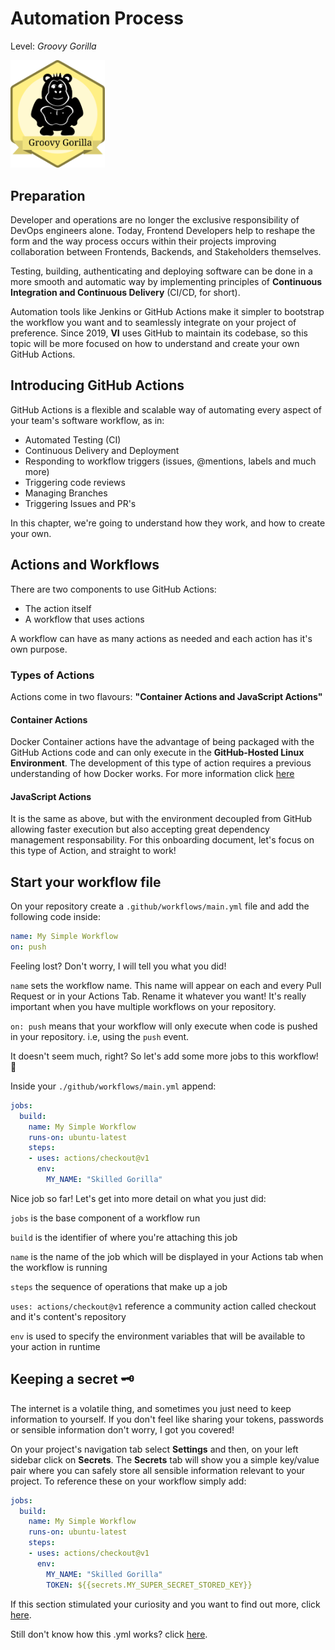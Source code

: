 # Automation Process
Level: *Groovy Gorilla*

<img src="./assets/gorilla_badge.svg" width="30%" height="auto" alt="groovy_gorilla">

## Preparation

Developer and operations are no longer the exclusive responsibility of DevOps engineers alone. Today, Frontend Developers help to reshape the form and the way process occurs within their projects improving collaboration between Frontends, Backends, and Stakeholders themselves.

Testing, building, authenticating and deploying software can be done in a more smooth and automatic way by implementing principles of **Continuous Integration and Continuous Delivery** (CI/CD, for short).

Automation tools like Jenkins or GitHub Actions make it simpler to bootstrap the workflow you want and to seamlessly integrate on your project of preference. Since 2019, **VI** uses GitHub to maintain its codebase, so this topic will be more focused on how to understand and create your own GitHub Actions.

## Introducing GitHub Actions

GitHub Actions is a flexible and scalable way of automating every aspect of your team's software workflow, as in:

  - Automated Testing (CI)
  - Continuous Delivery and Deployment
  - Responding to workflow triggers (issues, @mentions, labels and much more)
  - Triggering code reviews
  - Managing Branches
  - Triggering Issues and PR's

In this chapter, we're going to understand how they work, and how to create your own.

## Actions and Workflows

There are two components to use GitHub Actions:
  - The action itself
  - A workflow that uses actions

A workflow can have as many actions as needed and each action has it's own purpose.

### Types of Actions

Actions come in two flavours: **"Container Actions and JavaScript Actions"**

#### Container Actions

Docker Container actions have the advantage of being packaged with the GitHub Actions code and can only execute in the **GitHub-Hosted Linux Environment**. The development of this type of action requires a previous understanding of how Docker works. For more information click [here](https://help.github.com/en/actions/automating-your-workflow-with-github-actions/creating-a-docker-container-action)

#### JavaScript Actions

It is the same as above, but with the environment decoupled from GitHub allowing faster execution but also accepting great dependency management responsability. For this onboarding document, let's focus on this type of Action, and straight to work!

## Start your workflow file

On your repository create a `.github/workflows/main.yml` file and add the following code inside:

```yml
name: My Simple Workflow
on: push
```

Feeling lost? Don't worry, I will tell you what you did!

`name` sets the workflow name. This name will appear on each and every Pull Request or in your Actions Tab. Rename it whatever you want! It's really important when you have multiple workflows on your repository.

`on: push` means that your workflow will only execute when code is pushed in your repository. i.e, using the `push` event.

It doesn't seem much, right? So let's add some more jobs to this workflow! 💼

Inside your `./github/workflows/main.yml` append:

```yml
jobs:
  build:
    name: My Simple Workflow
    runs-on: ubuntu-latest    
    steps:
    - uses: actions/checkout@v1
      env:
        MY_NAME: "Skilled Gorilla"
```

Nice job so far! Let's get into more detail on what you just did:

`jobs` is the base component of a workflow run

`build` is the identifier of where you're attaching this job

`name` is the name of the job which will be displayed in your Actions tab when the workflow is running

`steps` the sequence of operations that make up a job

`uses: actions/checkout@v1` reference a community action called checkout and it's content's repository

`env` is used to specify the environment variables that will be available to your action in runtime


## Keeping a secret 🗝️

The internet is a volatile thing, and sometimes you just need to keep information to yourself. If you don't feel like sharing your tokens, passwords or sensible information don't worry, I got you covered!

On your project's navigation tab select **Settings** and then, on your left sidebar click on **Secrets**.
The **Secrets** tab will show you a simple key/value pair where you can safely store all sensible information relevant to your project. To reference these on your workflow simply add:

```yml
jobs:
  build:
    name: My Simple Workflow
    runs-on: ubuntu-latest    
    steps:
    - uses: actions/checkout@v1
      env:
        MY_NAME: "Skilled Gorilla"
        TOKEN: ${{secrets.MY_SUPER_SECRET_STORED_KEY}}
```

If this section stimulated your curiosity and you want to find out more, click [here](https://help.github.com/en/actions/automating-your-workflow-with-github-actions/creating-a-javascript-action).

Still don't know how this .yml works? click [here](https://www.codeproject.com/Articles/1214409/Learn-YAML-in-five-minutes).

<authors-component v-bind:authors="[
    {
      username: 'tiagoaguiar31',
      name: 'Tiago Aguiar'
    },]"/>
